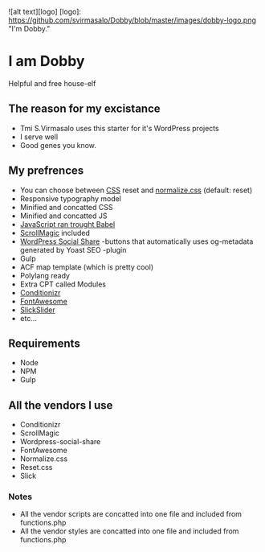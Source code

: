 ![alt text][logo]
[logo]: https://github.com/svirmasalo/Dobby/blob/master/images/dobby-logo.png "I'm Dobby."
# I am Dobby
Helpful and free house-elf

## The reason for my excistance
- Tmi S.Virmasalo uses this starter for it's WordPress projects
- I serve well
- Good genes you know.

## My prefrences
- You can choose between [CSS](http://cssreset.com/scripts/eric-meyer-reset-css/) reset and [normalize.css](https://necolas.github.io/normalize.css/) (default: reset)
- Responsive typography model
- Minified and concatted CSS
- Minified and concatted JS
- [JavaScript ran trought Babel](https://babeljs.io/)
- [ScrollMagic](http://scrollmagic.io/) included
- [WordPress Social Share](https://github.com/svirmasalo/wordpress-social-share) -buttons that automatically uses og-metadata generated by Yoast SEO -plugin
- Gulp
- ACF map template (which is pretty cool)
- Polylang ready
- Extra CPT called Modules
- [Conditionizr](http://conditionizr.com/)
- [FontAwesome](http://fontawesome.io/)
- [SlickSlider](http://kenwheeler.github.io/slick/)
- etc...

## Requirements
- Node
- NPM
- Gulp

## All the vendors I use
- Conditionizr
- ScrollMagic
- Wordpress-social-share
- FontAwesome
- Normalize.css
- Reset.css
- Slick

### Notes
- All the vendor scripts are concatted into one file and included from functions.php
- All the vendor styles are concatted into one file and included from functions.php